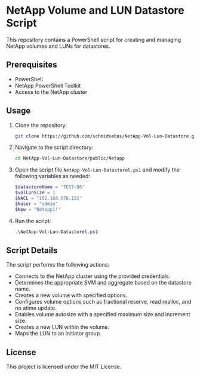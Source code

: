 # NetApp Volume and LUN Datastore Script

This repository contains a PowerShell script for creating and managing NetApp volumes and LUNs for datastores.

## Prerequisites

- PowerShell
- NetApp PowerShell Toolkit
- Access to the NetApp cluster

## Usage

1. Clone the repository:
    ```sh
    git clone https://github.com/schmidsebas/NetApp-Vol-Lun-Datastore.git
    ```

2. Navigate to the script directory:
    ```sh
    cd NetApp-Vol-Lun-Datastore/public/Netapp
    ```

3. Open the script file `NetApp-Vol-Lun-Datastorel.ps1` and modify the following variables as needed:
    ```powershell
    $datastoreName = "TEST-06"
    $volLunSize = 1
    $NACL = "192.168.178.131"
    $Nuser = "admin"
    $Npw = "Netapp1!"
    ```

4. Run the script:
    ```powershell
    .\NetApp-Vol-Lun-Datastorel.ps1
    ```

## Script Details

The script performs the following actions:
- Connects to the NetApp cluster using the provided credentials.
- Determines the appropriate SVM and aggregate based on the datastore name.
- Creates a new volume with specified options.
- Configures volume options such as fractional reserve, read realloc, and no atime update.
- Enables volume autosize with a specified maximum size and increment size.
- Creates a new LUN within the volume.
- Maps the LUN to an initiator group.

## License

This project is licensed under the MIT License.